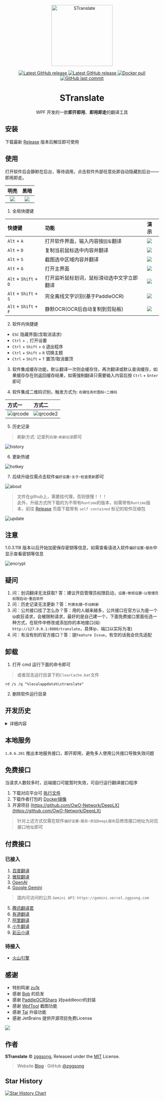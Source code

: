 <p align="center">
<a href="https://github.com/zggsong/STranslate" target="_blank">
<img align="center" alt="STranslate" width="200" src="./img/favicon.svg" />
</a>
</p>
<p align="center">
<a href="https://github.com/ZGGSONG/STranslate/blob/main/LICENSE" target="_self">
 <img alt="Latest GitHub release" src="https://img.shields.io/github/license/ZGGSONG/STranslate" />
</a>
<a href="https://github.com/ZGGSONG/STranslate/releases/latest" target="_blank">
 <img alt="Latest GitHub release" src="https://img.shields.io/github/release/ZGGSONG/STranslate.svg" />
</a>
<a href="https://hub.docker.com/r/zggsong/translate">
  <img alt="Docker pull" src="https://img.shields.io/docker/pulls/zggsong/translate">
</a>
<a href="https://github.com/ZGGSONG/STranslate" target="_self">
 <img alt="GitHub last commit" src="https://img.shields.io/github/last-commit/ZGGSONG/STranslate" />
</a>
</p>
<h1 align="center">STranslate</h1>

<p align="center">WPF 开发的一款<strong>即开即用</strong>、<strong>即用即走</strong>的翻译工具
</p>

## 安装

下载最新 [Release](https://github.com/ZGGSONG/STranslate/releases) 版本后解压即可使用

## 使用

打开软件后会静默在后台，等待调用，点击软件外部任意处即自动隐藏到后台——即用即走。

| 明亮 | 黑暗 |
| :--: | :--: |
| ![](./img/mainview.png) | ![](./img/mainview2.png) |

1. 全局快捷键

| 快捷键 | 功能 | 演示 |
| :-- | :-- | :-- |
| `Alt` + `A` | 打开软件界面，输入内容按`回车`翻译 | ![](./img/input.gif) |
| `Alt` + `D` | 复制当前鼠标选中内容并翻译 | ![](./img/crossword.gif) |
| `Alt` + `S` | 截图选中区域内容并翻译 | ![](./img/screenshot.gif) |
| `Alt` + `G` | 打开主界面 | ![](./img/open.gif) |
| `Alt` + `Shift` + `D` | 打开监听鼠标划词，鼠标滑动选中文字立即翻译 | ![](./img/mousehook.gif) |
| `Alt` + `Shift` + `S` | 完全离线文字识别(基于PaddleOCR) | ![](./img/ocr.gif) |
| `Alt` + `Shift` + `F` | 静默OCR(OCR后自动复制到剪贴板) | ![](./img/silentocr.gif) |


2. 软件内快捷键
- `ESC` 隐藏界面(含取消请求)
- `Ctrl` + `,` 打开设置
- `Ctrl` + `Shift` + `Q` 退出程序
- `Ctrl` + `Shift` + `R` 切换主题
- `Ctrl` + `Shift` + `T` 置顶/取消置顶

3. 软件集成缓存功能，默认翻译一次则会缓存住，再次翻译或默认查询缓存，如果缓存存在则返回缓存结果，如需强制翻译只需要输入内容后按 `Ctrl` + `Enter` 即可

4. 软件集成二维码识别，触发方式为: `右键任务栏图标`-`二维码`

| 方式一 | 方式二 |
| :-- | :-- |
|![qrcode](./img/qrcode.png)|![qrcode2](./img/qrcode2.png)

5. 历史记录

> 刷新方式: 记录列`右键`-`刷新纪录`即可

![history](./img/history.png)

6. 更新热键

![hotkey](./img/updatehotkey.gif)

7. 后续升级仅需点击软件`偏好设置`-`关于`-`检查更新`即可

![about](./img/about.png)

> 文件在github上，需要挂代理，否则很慢！！！  
> 此外，升级方式所下载的为不带有`Runtime`的版本，如需带有`Runtime`版本，前往 [Release](https://github.com/ZGGSONG/STranslate/releases) 页面下载带有 `self contained` 标记的软件压缩包

![update](./img/update.png)

## 注意

1.0.3.118 版本以后开始加密保存密钥等信息，如需查看请进入软件`偏好设置`-`服务`中显示查看密钥等信息

![encrypt](./img/encrypt.png)

## 疑问

1. 问：划词翻译无法获取? 答：建议开启管理员权限启动，`设置`-`常规设置`-`以管理员权限启动`-`重启软件`
2. 问：历史记录无法更新？答：`列表右键`-`手动刷新`
3. 问：公共接口挂了怎么办？答：用的人越来越多，公共接口在官方认为是一个ip疯狂请求，会被限制请求，最好的是自己建一个，下面免费接口里面任选一种方式，在软件中修改或添加你的本地接口(如: `http://127.0.0.1:8080/translate`，具体ip、端口以实际为准)
4. 问：有没有别的官方接口？答：提`Feature Issue`，有空的话我会优先适配

## 卸载

1. 打开 cmd 运行下面的命令即可
> 或者双击运行目录下的`ClearCache.bat`文件
```shell
rd /s /q "%localappdata%\stranslate"
```
2. 删除软件运行目录


## 开发历史

<details>
<summary>详细内容</summary>

- 2024-01-31 1.0.6.201 添加火山引擎、本地服务

- 2024-01-31 1.0.5.131 添加支持腾讯、阿里、有道、小牛、彩云等API，添加搜索历史记录，优化软件使用体验

- 2024-01-18 1.0.3.118 添加OpenAI、Gemini接口，静默OCR等功能，修复了若干BUG和优化体验...

- 2024-01-14 1.0.2.114 添加必应官方接口、禁用系统代理等功能...

- 2024-01-11 1.0.1.111 添加动态监听系统代理功能...

- 2024-01-04 1.0.0.104 全新开发（新更新程序变动较大，`1.*`开始需要全新安装一次）

- 2023-03-02 0.25 添加复制提醒动画

- 2023-02-28 0.24 添加 deepl 接口(已经安装的cmd运行 `del %localappdata%\stranslate\stranslate.json` 后打开即可更新接口)

- 2023-02-24 0.22 优化分辨率切换时托盘图标模糊问题

- 2023-01-17 0.20 添加翻译记录缓存功能，重复翻译从本地数据库获取，本地记录数量上限可调整

- 2023-01-12 0.18 优化 GC 后台静默运行内存占用保持 4MB 左右

- 2023-01-12 0.17 添加检查更新功能

- 2023-01-10 0.15 添加离线 OCR 功能，其使用 [tesseract](https://github.com/tesseract-ocr/tesseract) 目前仅支持英文

- 2023-12-28 0.10 添加明暗主题切换功能

- 2022-12-27 0.08 版本添加开机启动

</details>

## 本地服务

`1.0.6.201` 推出本地服务接口，即开即用，避免多人使用公共接口导致失效问题

## 免费接口

当请求人数较多时，远端接口可能暂时失效，可自行运行翻译接口程序
1. 下载对应平台可 [执行文件](https://github.com/ZGGSONG/STranslate/releases/tag/0.01)
2. 下载作者打包的 [Docker镜像](https://hub.docker.com/r/zggsong/translate)
3. 开源项目 [https://github.com/OwO-Network/DeepLX](https://github.com/OwO-Network/DeepLX)

> 针对上述方式仅需在软件`偏好设置`-`服务`-`添加DeepL服务`后修改接口地址为对应接口地址即可

## 付费接口

### 已接入

1. [百度翻译](https://fanyi-api.baidu.com)
2. [微软翻译](https://azure.microsoft.com/zh-cn/products/ai-services/ai-translator)
3. [OpenAI](https://openai.com)
4. [Google Gemini](https://makersuite.google.com/app/apikey)
> 国内可访问的公共 `Gemini API`: `https://gemini.vercel.zggsong.com`
5. [腾讯翻译君](https://cloud.tencent.com/product/tmt)
6. [有道翻译](https://ai.youdao.com/)
7. [阿里翻译](https://www.aliyun.com/product/ai/base_alimt)
8. [小牛翻译](https://niutrans.com/trans?type=text)
9. [彩云小译](https://dashboard.caiyunapp.com/user/sign_in/)

### 待接入

- [火山引擎](https://www.volcengine.com/)

## 感谢

- 特别鸣谢 [zu1k](https://github.com/zu1k)
- 感谢 [Bob](https://bobtranslate.com/guide/) 的启发
- 感谢 [PaddleOCRSharp](https://gitee.com/raoyutian/paddle-ocrsharp) 对paddleocr的封装
- 感谢 [WpfTool](https://github.com/NPCDW/WpfTool) 截图功能
- 感谢 [Tai](https://github.com/Planshit/Tai) 升级功能
- 感谢 JetBrains 提供开源项目免费License

<a href="https://jb.gg/OpenSourceSupport"><img src="./img/jb_beam.svg" /></a>

## 作者

**STranslate** © [zggsong](https://github.com/zggsong), Released under the [MIT](https://github.com/ZGGSONG/STranslate/blob/main/LICENSE) License.<br>

> Website [Blog](https://www.zggsong.com) · GitHub [@zggsong](https://github.com/zggsong)

## Star History

[![Star History Chart](https://api.star-history.com/svg?repos=ZGGSONG/STranslate&type=Date)](https://star-history.com/#ZGGSONG/STranslate&Date)
